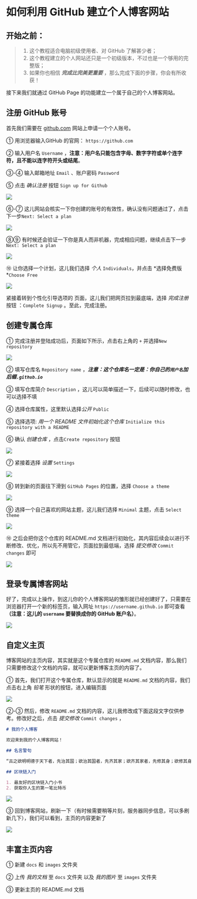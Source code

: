# 如何利用 GitHub 建立个人博客网站

## 开始之前：

> 1. 这个教程适合电脑初级使用者、对 GitHub 了解甚少者；
> 2. 这个教程建立的个人网站还只是一个初级版本，不过也是一个够用的完整版；
> 3. 如果你也相信 ***完成比完美更重要*** ，那么完成下面的步骤，你会有所收获！

接下来我们就通过 GitHub Page 的功能建立一个属于自己的个人博客网站。

## 注册 GitHub 账号

首先我们需要在 [github.com](https://github.com) 网站上申请一个个人账号。

① 用浏览器输入GitHub 的官网： `https://github.com` 

② 输入用户名 `Username` ，**注意：用户名只能包含字母、数字字符或单个连字符，且不能以连字符开头或结尾**。

③-④ 输入邮箱地址 `Email` 、账户密码 `Password` 

⑤ 点击 *确认注册* 按钮 `Sign up for Github` 

![](../images/github-pages/github-page1.png)

⑥-⑦ 这儿网站会核实一下你创建的账号的有效性，确认没有问题通过了，点击下一步`Next: Select a plan` 

![](../images/github-pages/github-page2.png)

⑧⑨ 有时候还会验证一下你是真人而非机器，完成相应问题，继续点击下一步`Next: Select a plan` 

![](../images/github-pages/github-page3.png)

⑩ 让你选择一个计划，这儿我们选择 *个人* `Individuals`，并点击 *选择免费版 *`Choose Free` 

![](../images/github-pages/github-page4.png)

紧接着转到个性化引导选项的 页面，这儿我们把网页拉到最底端，选择 *完成注册* 按钮 ：`Complete Signup` 。至此，完成注册。



## 创建专属仓库

① 完成注册并登陆成功后，页面如下所示，点击右上角的 `+` 并选择`New repository`

![](../images/github-pages/github-page5.png)

② 填写仓库名 `Repository name` ，***注意：这个仓库名一定是：你自己的`用户名`加后缀`.github.io`***

③ 填写仓库简介 `Description` ，这儿可以简单描述一下，后续可以随时修改，也可以选择不填

④ 选择仓库属性，这里默认选择*公开*  `Public`

⑤ 选择选项: *用一个 README 文件初始化这个仓库*  `Initialize this repository with a README`

⑥ 确认 *创建仓库*  ，点击`Create repository` 按钮

![](../images/github-pages/github-page6.png)

⑦ 紧接着选择 *设置*  `Settings`

![](../images/github-pages/github-page7.png)

⑧ 转到新的页面往下滑到 `GitHub Pages` 的位置，选择 `Choose a theme`  

![](../images/github-pages/github-page8.png)

⑨ 选择一个自己喜欢的网站主题，这儿我们选择 `Minimal` 主题，点击 `Select theme`

![](../images/github-pages/github-page9.png)

⑩ 之后会把你这个仓库的 README.md 文档进行初始化，其内容后续会以进行不断修改、优化，所以先不用管它，页面拉到最低端，选择 *提交修改* `Commit changes` 即可

![](../images/github-pages/github-page10.png)

## 登录专属博客网站

好了，完成以上操作，到这儿你的个人博客网站的雏形就已经创建好了，只需要在浏览器打开一个新的标签页，输入网址 `https://username.github.io` 即可查看 **（注意：这儿的 `username` 要替换成你的 GitHub 账户名）**。

![](../images/github-pages/github-page11.png)

## 自定义主页

博客网站的主页内容，其实就是这个专属仓库的 `README.md` 文档内容，那么我们只需要修改这个文档的内容，就可以更新博客主页的内容了。

① 首先，我们打开这个专属仓库，默认显示的就是 `README.md` 文档的内容，我们点击右上角 *铅笔* 形状的按钮，进入编辑页面

![](../images/github-pages/github-page12.png)

②-③ 然后，修改 `README.md` 文档的内容，这儿我修改成下面这段文字仅供参考。修改好之后，点击 *提交修改* `Commit changes` ，

```markdown
# 我的个人博客

欢迎来到我的个人博客网站！

## 名言警句

“古之欲明明德于天下者，先治其国；欲治其国者，先齐其家；欲齐其家者，先修其身；欲修其身者，先正其心；欲正其心者，先诚其意；欲诚其意者，先致其知，致知在格物。物格而后知至，知至而后意诚，意诚而后心正，心正而后身修，身修而后家齐，家齐而后国治，国治而后天下平。”——《礼记·大学》

## 区块链入门

1. 最友好的区块链入门小书
2. 获取你人生的第一笔比特币
```

![](../images/github-pages/github-page13.png)

③ 回到博客网站，刷新一下（有时候需要稍等片刻，服务器同步信息，可以多刷新几下），我们可以看到，主页的内容更新了

![](../images/github-pages/github-page14.png)

## 丰富主页内容

① 新建 `docs` 和 `images` 文件夹

② 上传 *我的文档* 至 `docs` 文件夹 以及 *我的图片* 至 `images` 文件夹

③ 更新主页的 README.md 文档


